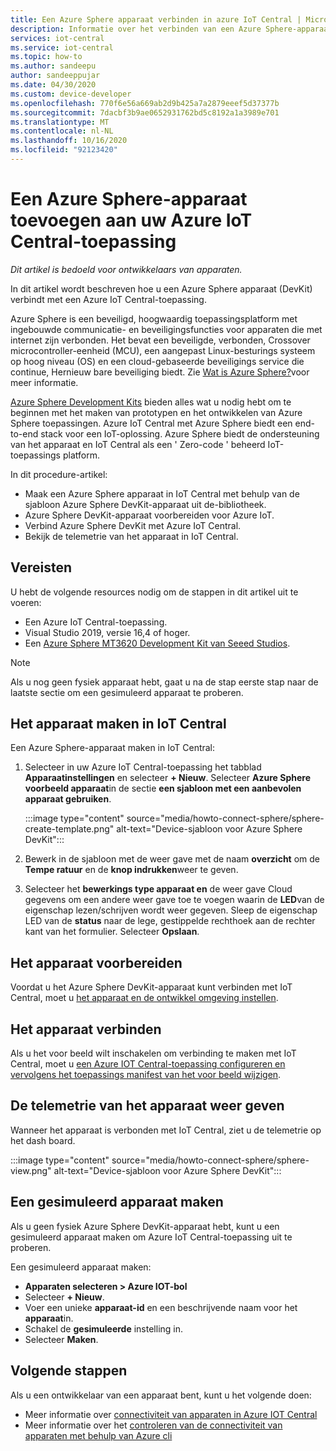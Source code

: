 ```yaml
---
title: Een Azure Sphere apparaat verbinden in azure IoT Central | Microsoft Docs
description: Informatie over het verbinden van een Azure Sphere-apparaat (DevKit) met een Azure IoT Central-toepassing.
services: iot-central
ms.service: iot-central
ms.topic: how-to
ms.author: sandeepu
author: sandeeppujar
ms.date: 04/30/2020
ms.custom: device-developer
ms.openlocfilehash: 770f6e56a669ab2d9b425a7a2879eeef5d37377b
ms.sourcegitcommit: 7dacbf3b9ae0652931762bd5c8192a1a3989e701
ms.translationtype: MT
ms.contentlocale: nl-NL
ms.lasthandoff: 10/16/2020
ms.locfileid: "92123420"
---
```

# <a name="connect-an-azure-sphere-device-to-your-azure-iot-central-application"></a>Een Azure Sphere-apparaat toevoegen aan uw Azure IoT Central-toepassing

*Dit artikel is bedoeld voor ontwikkelaars van apparaten.*

In dit artikel wordt beschreven hoe u een Azure Sphere apparaat (DevKit) verbindt met een Azure IoT Central-toepassing.

Azure Sphere is een beveiligd, hoogwaardig toepassingsplatform met ingebouwde communicatie- en beveiligingsfuncties voor apparaten die met internet zijn verbonden. Het bevat een beveiligde, verbonden, Crossover microcontroller-eenheid (MCU), een aangepast Linux-besturings systeem op hoog niveau (OS) en een cloud-gebaseerde beveiligings service die continue, Hernieuw bare beveiliging biedt. Zie [Wat is Azure Sphere?](/azure-sphere/product-overview/what-is-azure-sphere)voor meer informatie.

[Azure Sphere Development Kits](https://azure.microsoft.com/services/azure-sphere/get-started/) bieden alles wat u nodig hebt om te beginnen met het maken van prototypen en het ontwikkelen van Azure Sphere toepassingen. Azure IoT Central met Azure Sphere biedt een end-to-end stack voor een IoT-oplossing. Azure Sphere biedt de ondersteuning van het apparaat en IoT Central als een ' Zero-code ' beheerd IoT-toepassings platform.

In dit procedure-artikel:

- Maak een Azure Sphere apparaat in IoT Central met behulp van de sjabloon Azure Sphere DevKit-apparaat uit de-bibliotheek.
- Azure Sphere DevKit-apparaat voorbereiden voor Azure IoT.
- Verbind Azure Sphere DevKit met Azure IoT Central.
- Bekijk de telemetrie van het apparaat in IoT Central.

## <a name="prerequisites"></a>Vereisten

U hebt de volgende resources nodig om de stappen in dit artikel uit te voeren:

- Een Azure IoT Central-toepassing.
- Visual Studio 2019, versie 16,4 of hoger.
- Een [Azure Sphere MT3620 Development Kit van Seeed Studios](/azure-sphere/hardware/mt3620-reference-board-design).

> [!NOTE]
> Als u nog geen fysiek apparaat hebt, gaat u na de stap eerste stap naar de laatste sectie om een gesimuleerd apparaat te proberen.

## <a name="create-the-device-in-iot-central"></a>Het apparaat maken in IoT Central

Een Azure Sphere-apparaat maken in IoT Central:

1. Selecteer in uw Azure IoT Central-toepassing het tabblad **Apparaatinstellingen** en selecteer **+ Nieuw**. Selecteer **Azure Sphere voorbeeld apparaat**in de sectie **een sjabloon met een aanbevolen apparaat gebruiken**.

    :::image type="content" source="media/howto-connect-sphere/sphere-create-template.png" alt-text="Device-sjabloon voor Azure Sphere DevKit":::

1. Bewerk in de sjabloon met de weer gave met de naam **overzicht** om de **Tempe ratuur** en de **knop indrukken**weer te geven.

1. Selecteer het **bewerkings type apparaat en** de weer gave Cloud gegevens om een andere weer gave toe te voegen waarin de **LED**van de eigenschap lezen/schrijven wordt weer gegeven. Sleep de eigenschap LED van de **status** naar de lege, gestippelde rechthoek aan de rechter kant van het formulier. Selecteer **Opslaan**.

## <a name="prepare-the-device"></a>Het apparaat voorbereiden

Voordat u het Azure Sphere DevKit-apparaat kunt verbinden met IoT Central, moet u [het apparaat en de ontwikkel omgeving instellen](https://github.com/Azure/azure-sphere-samples/tree/master/Samples/AzureIoT).

## <a name="connect-the-device"></a>Het apparaat verbinden

Als u het voor beeld wilt inschakelen om verbinding te maken met IoT Central, moet u [een Azure IOT Central-toepassing configureren en vervolgens het toepassings manifest van het voor beeld wijzigen](https://aka.ms/iotcentral-sphere-git-readme).

## <a name="view-the-telemetry-from-the-device"></a>De telemetrie van het apparaat weer geven

Wanneer het apparaat is verbonden met IoT Central, ziet u de telemetrie op het dash board.

:::image type="content" source="media/howto-connect-sphere/sphere-view.png" alt-text="Device-sjabloon voor Azure Sphere DevKit":::

## <a name="create-a-simulated-device"></a>Een gesimuleerd apparaat maken

Als u geen fysiek Azure Sphere DevKit-apparaat hebt, kunt u een gesimuleerd apparaat maken om Azure IoT Central-toepassing uit te proberen.

Een gesimuleerd apparaat maken:

- **Apparaten selecteren > Azure IOT-bol**
- Selecteer **+ Nieuw**.
- Voer een unieke **apparaat-id** en een beschrijvende naam voor het **apparaat**in.
- Schakel de **gesimuleerde** instelling in.
- Selecteer **Maken**.

## <a name="next-steps"></a>Volgende stappen

Als u een ontwikkelaar van een apparaat bent, kunt u het volgende doen:

- Meer informatie over [connectiviteit van apparaten in Azure IOT Central](./concepts-get-connected.md)
- Meer informatie over het [controleren van de connectiviteit van apparaten met behulp van Azure cli](./howto-monitor-devices-azure-cli.md)